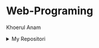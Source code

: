 # Web-Programing

Khoerul Anam





<div class="file-navigation in-mid-page d-flex flex-items-start">
    <details class="get-repo-select-menu js-get-repo-select-menu position-relative details-overlay details reset">
        <summary class="btn btn-sm btn-primary">
        My Repositori
            <span class="dropdown-caret"></span>
        </summary>
        <div class="position-relative">
            <div class="get-repo-modal dropdown-menu dropdown-menu-sw pb-0 js-toggler-container  js-get-repo-modal">
             <div class="get-repo-modal-options">
                  <div class="clone-options https-clone-options">
                
                    <div class="overall-summary overall-summary-bottomless">
                        <div class="stats-switcher-viewport js-stats-switcher-viewport">
                          <div class="stats-switcher-wrapper">
                          <ul class="numbers-summary">
                            <li class="commits">
                              <a data-pjax="" target="blank" href="https://github.com/Anam140601/OOP/commits/master">
                                  <svg class="octicon octicon-history" viewBox="0 0 14 16" version="1.1" width="14" height="16" aria-hidden="true"><path fill-rule="evenodd" d="M8 13H6V6h5v2H8v5zM7 1C4.81 1 2.87 2.02 1.59 3.59L0 2v4h4L2.5 4.5C3.55 3.17 5.17 2.3 7 2.3c3.14 0 5.7 2.56 5.7 5.7s-2.56 5.7-5.7 5.7A5.71 5.71 0 0 1 1.3 8c0-.34.03-.67.09-1H.08C.03 7.33 0 7.66 0 8c0 3.86 3.14 7 7 7s7-3.14 7-7-3.14-7-7-7z"></path></svg>
                                  <span class="num text-emphasized">
                                  </span>
                                  Belajar OOP
                              </a>
                            </li>
                          </ul>
                          </div>
                        </div>
                      </div>
                
                    <p class="mb-2 get-repo-decription-text">
                        Copy perintah git di bawah lalu pastekan di git kamu untuk download/clone.
                    </p>
                    
                    <form>
                        <input value="git clone https://github.com/Anam140601/OOP.git" width="100">
                    </form>
                    
                    <br>
                    <br>
                    
             
                    <div class="overall-summary overall-summary-bottomless">
                        <div class="stats-switcher-viewport js-stats-switcher-viewport">
                          <div class="stats-switcher-wrapper">
                          <ul class="numbers-summary">
                            <li class="commits">
                              <a data-pjax="" target="blank" href="https://github.com/Anam140601/Laravel/commits/master">
                                  <svg class="octicon octicon-history" viewBox="0 0 14 16" version="1.1" width="14" height="16" aria-hidden="true"><path fill-rule="evenodd" d="M8 13H6V6h5v2H8v5zM7 1C4.81 1 2.87 2.02 1.59 3.59L0 2v4h4L2.5 4.5C3.55 3.17 5.17 2.3 7 2.3c3.14 0 5.7 2.56 5.7 5.7s-2.56 5.7-5.7 5.7A5.71 5.71 0 0 1 1.3 8c0-.34.03-.67.09-1H.08C.03 7.33 0 7.66 0 8c0 3.86 3.14 7 7 7s7-3.14 7-7-3.14-7-7-7z"></path></svg>
                                  <span class="num text-emphasized">
                                  </span>
                                  Belajar Laravel
                              </a>
                            </li>
                          </ul>
                          </div>
                        </div>
                      </div>
                
                    <p class="mb-2 get-repo-decription-text">
                        Copy perintah git di bawah lalu pastekan di git kamu untuk download/clone.
                    </p>
                    <p>
                        git clone https://github.com/Anam140601/Laravel.git
                    </p>
                    <br>
                    <br>
               
                  </div>
             </div>
            </div>
        </div>
    </details>
</div>

                
